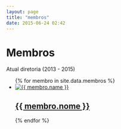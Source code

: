 ```yaml
---
layout: page
title: "membros"
date: 2015-06-24 02:42
---
```


# Membros

Atual diretoria (2013 - 2015)

<ul class="membros">
  {% for membro in site.data.membros %}
    <li class="membro">
      <a href="{{ site.url }}/membro/{{ membro.twitter }}.html" title="{{ membro.nome }}">
    	  <img src="{{ membro.email | to_gravatar }}" alt="{{ membro.name }}" class="thumbnail" />
    	  <h2 class="nome">{{ membro.nome }}</h2>
      </a>
    </li>
  {% endfor %}
</ul>

